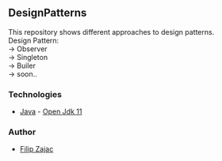 ## DesignPatterns ##
This repository shows different approaches to design patterns.<br>
Design Pattern: <br>
-> Observer  <br>
-> Singleton  <br>
-> Builer <br>
-> soon..

### Technologies ###
+ [Java](https://www.java.com/pl/) - [Open Jdk 11](https://openjdk.java.net/install/)

### Author ###
+ [Filip Zajac](https://github.com/Filipx21)